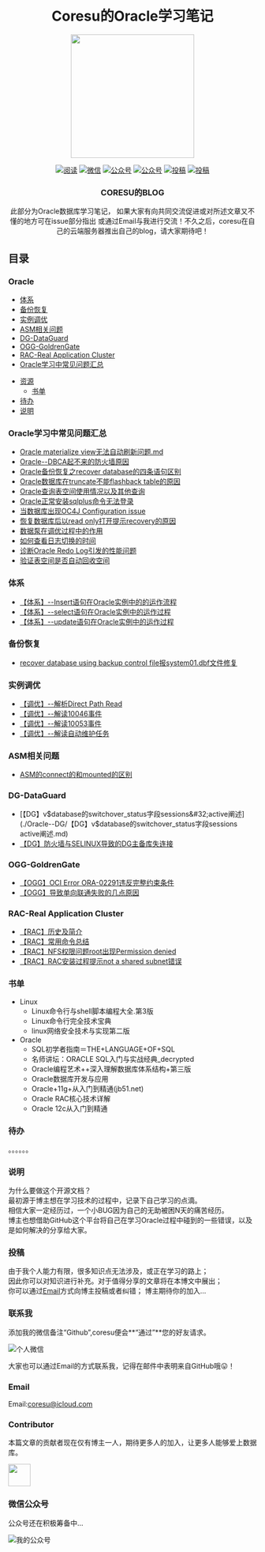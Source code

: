 <h1 align="center">Coresu的Oracle学习笔记</h1>


<p align="center">
<a href="https://github.com/blackflagking/Notes-Oracle" target="_blank">
    <img src="https://thumbnail0.baidupcs.com/thumbnail/f2caf679995a2c4470b63ddf72a04083?fid=2977596842-250528-601656470218205&time=1572685200&rt=sh&sign=FDTAER-DCb740ccc5511e5e8fedcff06b081203-z0xnjgf1Dea%2BZd5BTCSX2VZ5SD4%3D&expires=8h&chkv=0&chkbd=0&chkpc=&dp-logid=7090963443295851244&dp-callid=0&size=c710_u400&quality=100&vuk=-&ft=video" width="250"/>
</a>
</p>

<p align="center">
  <a href="https://docs.oracle.com/en/database/oracle/oracle-database/19/cncpt/introduction-to-oracle-database.html#GUID-A42A6EF0-20F8-4F4B-AFF7-09C100AE581E"><img src="https://img.shields.io/badge/阅读-read-brightgreen.svg" alt="阅读"></a>
  <a href="#联系我"><img src="https://img.shields.io/badge/chat-微信-blue.svg" alt="微信"></a>
  <a href="#公众号"><img src="https://img.shields.io/badge/%E5%85%AC%E4%BC%97%E5%8F%B7-OracleGuide-lightgrey.svg" alt="公众号"></a>
  <a href="#公众号"><img src="https://img.shields.io/badge/PDF-Oracle面试突击-important.svg" alt="公众号"></a>
  <a href="#投稿"><img src="https://img.shields.io/badge/support-投稿-critical.svg" alt="投稿"></a>
  <a href=""><img src="https://img.shields.io/badge/Oracle-面试指南-important" alt="投稿"></a>
</p>

<h3 align="center">CORESU的BLOG</h3>


<p align="center">此部分为Oracle数据库学习笔记，  
如果大家有向共同交流促进或对所述文章又不懂的地方可在issue部分指出  
或通过Email与我进行交流！不久之后，coresu在自己的云端服务器推出自己的blog，请大家期待吧！</p>

## 目录

### Oracle
* [体系](#体系)
* [备份恢复](#备份恢复)
* [实例调优](#实例调优)
* [ASM相关问题](#ASM相关问题)
* [DG-DataGuard](#DG-DataGuard)
* [OGG-GoldrenGate](#OGG-GoldrenGate)
* [RAC-Real&#32;Application&#32;Cluster](#RAC-Real-Application-Cluster)
* [Oracle学习中常见问题汇总](#Oracle学习中常见问题汇总)
    
- [资源](#资源)
    - [书单](#书单)
- [待办](#待办)
- [说明](#说明)


### Oracle学习中常见问题汇总

* [Oracle&#32;materialize&#32;view无法自动刷新问题.md](./Oracle--常见问题/oracle&#32;materialize&#32;view无法自动刷新问题.md)  
* [Oracle--DBCA起不来的防火墙原因](./Oracle--常见问题/Oracle--DBCA起不来的防火墙原因.md)
* [Oracle备份恢复之recover&#32;database的四条语句区别](./Oracle--常见问题/Oracle备份恢复之recover&#32;database的四条语句区别.md)
* [Oracle数据库在truncate不能flashback&#32;table的原因](./Oracle--常见问题/Oracle数据库在truncate不能flashback&#32;table的原因.md)
* [Oracle查询表空间使用情况以及其他查询](./Oracle--常见问题/Oracle查询表空间使用情况以及其他查询.md)
* [Oracle正常安装sqlplus命令无法登录](./Oracle--常见问题/Oracle正常安装sqlplus命令无法登录.md)
* [当数据库出现OC4J&#32;Configuration&#32;issue](./Oracle--常见问题/当数据库出现OC4J&#32;Configuration&#32;issue.md)
* [恢复数据库后以read&#32;only打开提示recovery的原因](./Oracle--常见问题/恢复数据库后以read&#32;only打开提示recovery的原因.md)
* [数据泵在调优过程中的作用](./Oracle--常见问题/数据泵在调优过程中的作用.md)
* [如何查看日志切换的时间](./Oracle--常见问题/如何查看日志切换的时间.md)
* [诊断Oracle&#32;Redo&#32;Log引发的性能问题](./Oracle--常见问题/诊断Oracle&#32;Redo&#32;Log引发的性能问题.md)
* [验证表空间是否自动回收空间](./Oracle--常见问题/验证表空间是否自动回收空间.md)

### 体系

* [【体系】--Insert语句在Oracle实例中的的运作流程](./Oracle--体系/【体系】--Insert语句在Oracle实例中的的运作流程.md)
* [【体系】--select语句在Oracle实例中的运作过程](./Oracle--体系/【体系】--select语句在Oracle实例中的运作过程.md)
* [【体系】--update语句在Oracle实例中的运作过程](./Oracle--体系/【体系】--update语句在Oracle实例中的运作过程.md)

### 备份恢复
* [recover&#32;database&#32;using&#32;backup&#32;control&#32;file报system01.dbf文件修复](./Oracle--备份恢复/recover&#32;database&#32;using&#32;backup&#32;control&#32;file报system01.dbf文件修复.md) 


### 实例调优

* [【调优】--解析Direct&#32;Path&#32;Read](./Oracle--调优/【调优】--解析Direct&#32;Path&#32;Read.md)
* [【调优】--解读10046事件](./Oracle--调优/【【调优】--解读10046事件.md)
* [【调优】--解读10053事件](./Oracle--调优/【调优】--解读10053事件.md)
* [【调优】--解读自动维护任务](./Oracle--调优/【调优】--解读自动维护任务.md)


### ASM相关问题
 
* [ASM的connect的和mounted的区别](./Oracle--ASM/ASM的connect的和mounted的区别.md)

### DG-DataGuard

* [【DG】v$database的switchover_status字段sessions&#32;active阐述](./Oracle--DG/【DG】v$database的switchover_status字段sessions&#32;active阐述.md)
* [【DG】防火墙与SELINUX导致的DG主备库失连接](./Oracle--DG/【DG】防火墙与SELINUX导致的DG主备库失连接.md)


### OGG-GoldrenGate

* [【OGG】OCI&#32;Error&#32;ORA-02291违反完整约束条件](./Oracle--OGG/【OGG】OCI&#32;Error&#32;ORA-02291违反完整约束条件.md)
* [【OGG】导致单向联通失败的几点原因](./Oracle--OGG/【【OGG】导致单向联通失败的几点原因.md)

### RAC-Real&#32;Application&#32;Cluster

* [【RAC】历史及简介](./Oracle--RAC/【RAC】历史及简介.md)
* [【RAC】常用命令总结](./Oracle--RAC/【RAC】常用命令总结.md)
* [【RAC】NFS权限问题root出现Permission&#32;denied](./Oracle--RAC/【RAC】NFS权限问题root出现Permission&#32;denied.md)
* [【RAC】RAC安装过程提示not&#32;a&#32;shared&#32;subnet错误](./Oracle--RAC/【RAC】RAC安装过程提示not&#32;a&#32;shared&#32;subnet错误.md)

### 书单  
* Linux
    - Linux命令行与shell脚本编程大全.第3版
    - Linux命令行完全技术宝典
    - linux网络安全技术与实现第二版
* Oracle  
    - SQL初学者指南＝THE+LANGUAGE+OF+SQL
    - 名师讲坛：ORACLE SQL入门与实战经典_decrypted
    - Oracle编程艺术++深入理解数据库体系结构+第三版
    - Oracle数据库开发与应用
    - Oracle+11g+从入门到精通(jb51.net)
    - Oracle RAC核心技术详解
    - Oracle 12c从入门到精通

### 待办  

。。。。。。

### 说明  
为什么要做这个开源文档？  
最初源于博主想在学习技术的过程中，记录下自己学习的点滴。   
相信大家一定经历过，一个小BUG因为自己的无助被困N天的痛苦经历。  
博主也想借助GitHub这个平台将自己在学习Oracle过程中碰到的一些错误，以及是如何解决的分享给大家。

### 投稿

由于我个人能力有限，很多知识点无法涉及，或正在学习的路上；   
因此你可以对知识进行补充。对于值得分享的文章将在本博文中展出；  
你可以通过[Email](#Email)方式向博主投稿或者纠错； 
博主期待你的加入...

### 联系我

添加我的微信备注“Github”,coresu便会**“通过”**您的好友请求。

![个人微信](https://thumbnail0.baidupcs.com/thumbnail/8a100bc9acacae939f438ac2431346b5?fid=2977596842-250528-815582455701815&time=1572688800&rt=sh&sign=FDTAER-DCb740ccc5511e5e8fedcff06b081203-uTPmitKSJE5X4%2BD39XDqzymEN3E%3D&expires=8h&chkv=0&chkbd=0&chkpc=&dp-logid=7091503216580004742&dp-callid=0&size=c710_u400&quality=100&vuk=-&ft=video)

大家也可以通过Email的方式联系我，记得在邮件中表明来自GitHub哦😛！  
### Email
Email:coresu@icloud.com


### Contributor

本篇文章的贡献者现在仅有博主一人，期待更多人的加入，让更多人能够爱上数据库。

<a href="https://github.com/blackflagking">
    <img src="https://thumbnail0.baidupcs.com/thumbnail/f2caf679995a2c4470b63ddf72a04083?fid=2977596842-250528-601656470218205&time=1572685200&rt=sh&sign=FDTAER-DCb740ccc5511e5e8fedcff06b081203-z0xnjgf1Dea%2BZd5BTCSX2VZ5SD4%3D&expires=8h&chkv=0&chkbd=0&chkpc=&dp-logid=7090963443295851244&dp-callid=0&size=c710_u400&quality=100&vuk=-&ft=video" width="45px"></a>

### 微信公众号

公众号还在积极筹备中...

![我的公众号](https://thumbnail0.baidupcs.com/thumbnail/81ab6d08c2ee365eac78c27985964708?fid=2977596842-250528-505023496893925&time=1572710400&rt=sh&sign=FDTAER-DCb740ccc5511e5e8fedcff06b081203-rOnyuC43G7QjAUWv6KKdmtcVXBc%3D&expires=8h&chkv=0&chkbd=0&chkpc=&dp-logid=7097424041099893392&dp-callid=0&size=c710_u400&quality=100&vuk=-&ft=video)
